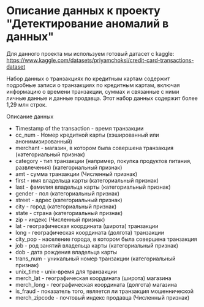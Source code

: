 # Описание данных к проекту "Детектирование аномалий в данных"

Для данного проекта мы используем готовый датасет с kaggle: https://www.kaggle.com/datasets/priyamchoksi/credit-card-transactions-dataset

Набор данных о транзакциях по кредитным картам содержит подробные записи о транзакциях по кредитным картам, включая информацию о времени транзакции,
суммах и связанные с ними личные данные и данные продавца. Этот набор данных содержит более 1,29 млн строк.


Описание данных
* Timestamp of the transaction - время транзакции
* cc_num - Номер кредитной карты (хэшированный или анонимизированный)
* merchant - магазин, в котором была совершена транзакция (категориальный признак)
* category - тип транзакции (например, покупка продуктов питания, развлечения)  (категориальный признак)
* amt - сумма транзакции (Численный признак)
* first - имя владельца карты  (категориальный признак)
* last - фамилия владельца карты  (категориальный признак)
* gender - пол  (категориальный признак)
* street - адрес  (категориальный признак)
* city - город  (категориальный признак)
* state - страна  (категориальный признак)
* zip - индекс (Численный признак)
* lat - географическая координата (широта) транзакции
* long - географическая координата (долгота) транзакции
* city_pop - население города, в котором была совершена транзакция
* job - род занятий владельца карты  (категориальный признак)
* dob - дата рождения владельца карты
* trans_num - уникальный номер транзакции  (категориальный признак)
* unix_time - unix-время для транзакции
* merch_lat - географическая координата (широта) магазина
* merch_long - географическая координата (долгота) магазина
* is_fraud - показатель того, является ли транзакция мошеннической
* merch_zipcode - почтовый индекс продавца (Численный признак)
